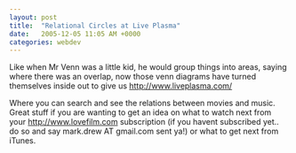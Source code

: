 ```yaml
---
layout: post
title:  "Relational Circles at Live Plasma"
date:   2005-12-05 11:05 AM +0000
categories: webdev
---
```

Like when Mr Venn was a little kid, he would group things into areas, saying where there was an overlap, now those venn diagrams have turned themselves inside out to give us <a href="http://www.liveplasma.com/">http://www.liveplasma.com/</a>

Where you can search and see the relations between movies and music. Great stuff if you are wanting to get an idea on what to watch next from your <a href="http://www.lovefilm.com">http://www.lovefilm.com</a> subscription (if you havent subscribed yet.. do so and say mark.drew AT gmail.com sent ya!) or what to get next from iTunes.